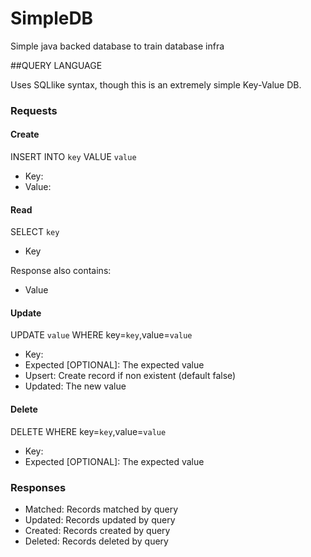 # SimpleDB
Simple java backed database to train database infra


##QUERY LANGUAGE

Uses SQLlike syntax, though this is an extremely simple Key-Value DB.

### Requests

#### Create

INSERT INTO `key` VALUE `value`

* Key:
* Value:

#### Read

SELECT `key`

* Key

Response also contains:

* Value

#### Update

UPDATE `value` WHERE key=`key`,value=`value`

* Key:
* Expected [OPTIONAL]: The expected value
* Upsert: Create record if non existent (default false)
* Updated: The new value


#### Delete
DELETE WHERE key=`key`,value=`value`
* Key:
* Expected [OPTIONAL]: The expected value

### Responses

* Matched: Records matched by query
* Updated: Records updated by query
* Created: Records created by query
* Deleted: Records deleted by query
